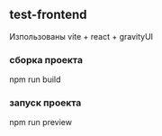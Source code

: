## test-frontend
Изпользованы vite + react + gravityUI

### сборка проекта 
npm run build

### запуск проекта 
npm run preview
